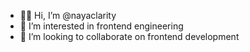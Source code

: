 - 👋🏽 Hi, I’m @nayaclarity
- 👀 I’m interested in frontend engineering
- 🔖 I’m looking to collaborate on frontend development

<!---
nayaclarity/nayaclarity is a ✨ special ✨ repository because its `README.md` (this file) appears on your GitHub profile.
You can click the Preview link to take a look at your changes.
--->
